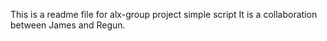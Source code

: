This is a readme file for alx-group project simple script
It is a collaboration between James and Regun.

